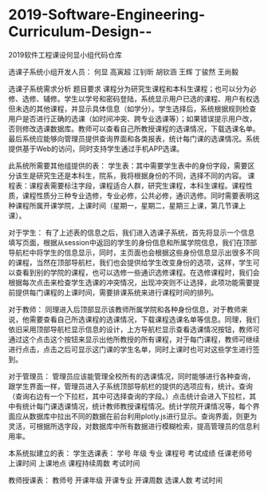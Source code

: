 # 2019-Software-Engineering-Curriculum-Design--

2019软件工程课设何显小组代码仓库

选课子系统小组开发人员：
何显 高寅超 江钊昕 胡钦涵 王辉 丁骏然 王尚毅

选课子系统需求分析
题目要求
课程分为研究生课程和本科生课程；也可以分为必修、选修、辅修。学生以学号和密码登陆，系统显示用户已选的课程、用户有权选但未选的其他课程，并显示具体信息（如学分）。学生选择后，系统根据规则检查用户是否进行正确的选课（如时间冲突、跨专业选课等）；如果错误提示用户改，否则修改选课数据库。教师可以查看自己所教授课程的选课情况，下载选课名单。最后系统应能够向管理员提供查询界面和各类报表，统计每门课的选课情况。系统提供基于Web的访问，同时支持学生通过手机APP选课。

此系统所需要其他组提供的表：
学生表：其中需要学生表中的身份字段，需要区分该生是研究生还是本科生，院系，我将根据身份的不同，选择不同的内容。
课程表：课程表需要标注字段，课程适合人群，研究生课程，本科生课程。课程性质，课程性质分三种专业选修，专业必修，公共必修，通识选修。同时需要表明这种课程所属开课学院，上课时间（星期一，星期二，星期三上课，第几节课上课）。

对于学生：
有了上述表的信息之后，我们进入选课子系统，首先将显示一个信息填写页面，根据从session中返回的学生的身份信息和所属学院信息，我们在顶部导航栏中将学生的信息显示，同时，主页面也会根据这些身份信息显示出很多不同的课程，当然在顶部导航栏，我们也会提供给学生改变身份的选项，这样，学生可以查看到别的学院的课程，也可以选修一些通识选修课程。在选修课程时，我们会根据每次点击来检查学生选课的冲突情况，出现冲突则不让选择，此项功能需要提前提供每门课程的上课时间，需要排课系统来进行课程时间的排列。

对于教师：
同理进入后顶部显示该教师所属学院和各种身份信息，对于教师来说，他需要查看自己所选课程的选课情况，下载课程选课名单等信息。同理，我们依旧采用顶部导航栏显示信息的设计，上方导航栏显示查看选课情况按钮，教师可通过这个点击这个按钮来显示出他所教授的所有课程，对于每门课程，教师可继续进行点击，点击之后可显示这门课的学生名单，同时上课时也可对这些学生进行签到。

对于管理员：
管理员应该能管理全校所有的选课情况，同时能够进行各种查询，跟学生界面一样，管理员进入子系统顶部导航栏的提供的选项应有，统计。查询（查询右边有一个下拉栏，其中可选择查询的字段。）点击统计会进入下拉栏，其中有统计每门课选课情况，统计教师教授课程情况。统计学院开课情况等，每个界面应从数据库中拉出不同的数据在前台利用plotly.js进行显示。查询界面，则更为灵活，可根据所选字段，对数据库中所有数据进行模糊检索，提高管理员的信息利用率。

本系统拟建立的表：
学生选课表：
学号 年级  专业 课程号 考试成绩 任课老师号 上课时间 上课地点 课程持续周数 考试时间

教师授课表：
教师号 开课年级 开课专业 开课周数 选课人数 考试时间

